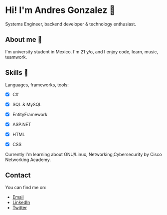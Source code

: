 # Hi! I'm Andres Gonzalez 👋

Systems Engineer, backend developer & technology enthusiast.

## About me 📌

I'm university student in Mexico. I'm 21 y/o, and I enjoy code, learn, music, teamwork.

## Skills 🔧

Languages, frameworks, tools:

- [x] C#
- [x] SQL & MySQL
- [x] EntityFramework
- [x] ASP.NET
- [x] HTML
- [x] CSS


Currently I'm learning about GNU/Linux, Networking,Cybersecurity by Cisco Networking Academy. 

## Contact 

You can find me on:

- [Email](mailto:and01user@proton.me)
- [LinkedIn](https://www.linkedin.com/in/andresglz01/)
- [Twitter](https://twitter.com/and01user)
